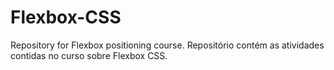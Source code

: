 # Flexbox-CSS
Repository for Flexbox positioning course. Repositório contém as atividades contidas no curso sobre Flexbox CSS.
